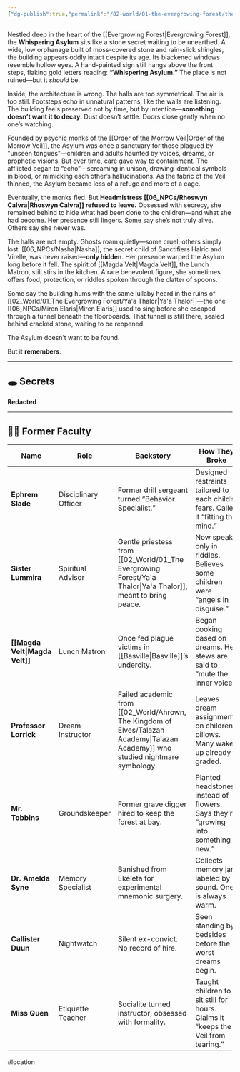 ```yaml
---
{"dg-publish":true,"permalink":"/02-world/01-the-evergrowing-forest/the-whispering-asylum/"}
---
```


Nestled deep in the heart of the [[Evergrowing Forest\|Evergrowing Forest]], the **Whispering Asylum** sits like a stone secret waiting to be unearthed. A wide, low orphanage built of moss-covered stone and rain-slick shingles, the building appears oddly intact despite its age. Its blackened windows resemble hollow eyes. A hand-painted sign still hangs above the front steps, flaking gold letters reading: **“Whispering Asylum.”** The place is not ruined—but it _should_ be.

Inside, the architecture is wrong. The halls are too symmetrical. The air is too still. Footsteps echo in unnatural patterns, like the walls are listening. The building feels preserved not by time, but by intention—**something doesn’t want it to decay.** Dust doesn’t settle. Doors close gently when no one’s watching.

Founded by psychic monks of the [[Order of the Morrow Veil\|Order of the Morrow Veil]], the Asylum was once a sanctuary for those plagued by "unseen tongues"—children and adults haunted by voices, dreams, or prophetic visions. But over time, care gave way to containment. The afflicted began to “echo”—screaming in unison, drawing identical symbols in blood, or mimicking each other’s hallucinations. As the fabric of the Veil thinned, the Asylum became less of a refuge and more of a cage.

Eventually, the monks fled. But **Headmistress [[06_NPCs/Rhoswyn Calvra\|Rhoswyn Calvra]] refused to leave.** Obsessed with secrecy, she remained behind to hide what had been done to the children—and what she had become. Her presence still lingers. Some say she’s not truly alive. Others say she never was.

The halls are not empty. Ghosts roam quietly—some cruel, others simply lost. [[06_NPCs/Nasha\|Nasha]], the secret child of Sanctifiers Halric and Virelle, was never raised—**only hidden**. Her presence warped the Asylum long before it fell. The spirit of [[Magda Velt\|Magda Velt]], the Lunch Matron, still stirs in the kitchen. A rare benevolent figure, she sometimes offers food, protection, or riddles spoken through the clatter of spoons.

Some say the building hums with the same lullaby heard in the ruins of [[02_World/01_The Evergrowing Forest/Ya'a Thalor\|Ya'a Thalor]]—the one [[06_NPCs/Miren Elaris\|Miren Elaris]] used to sing before she escaped through a tunnel beneath the floorboards. That tunnel is still there, sealed behind cracked stone, waiting to be reopened.

The Asylum doesn’t want to be found.

But it **remembers**.

---

## 🕳️ **Secrets**
**Redacted**
 

---

## 🧑‍🏫 **Former Faculty**

| **Name**              | **Role**             | **Backstory**                                                             | **How They Broke**                                                                |
| --------------------- | -------------------- | ------------------------------------------------------------------------- | --------------------------------------------------------------------------------- |
| **Ephrem Slade**      | Disciplinary Officer | Former drill sergeant turned “Behavior Specialist.”                       | Designed restraints tailored to each child’s fears. Called it “fitting the mind.” |
| **Sister Lummira**    | Spiritual Advisor    | Gentle priestess from [[02_World/01_The Evergrowing Forest/Ya'a Thalor\|Ya'a Thalor]], meant to bring peace.              | Now speaks only in riddles. Believes some children were “angels in disguise.”     |
| **[[Magda Velt\|Magda Velt]]**    | Lunch Matron         | Once fed plague victims in [[Basville\|Basville]]’s undercity.                      | Began cooking based on dreams. Her stews are said to “mute the inner voice.”      |
| **Professor Lorrick** | Dream Instructor     | Failed academic from [[02_World/Ahrown, The Kingdom of Elves/Talazan Academy\|Talazan Academy]] who studied nightmare symbology. | Leaves dream assignments on children’s pillows. Many wake up already graded.      |
| **Mr. Tobbins**       | Groundskeeper        | Former grave digger hired to keep the forest at bay.                      | Planted headstones instead of flowers. Says they’re “growing into something new.” |
| **Dr. Amelda Syne**   | Memory Specialist    | Banished from Ekeleta for experimental mnemonic surgery.                  | Collects memory jars labeled by sound. One is always warm.                        |
| **Callister Duun**    | Nightwatch           | Silent ex-convict. No record of hire.                                     | Seen standing by bedsides before the worst dreams begin.                          |
| **Miss Quen**         | Etiquette Teacher    | Socialite turned instructor, obsessed with formality.                     | Taught children to sit still for hours. Claims it “keeps the Veil from tearing.”  |
#location 